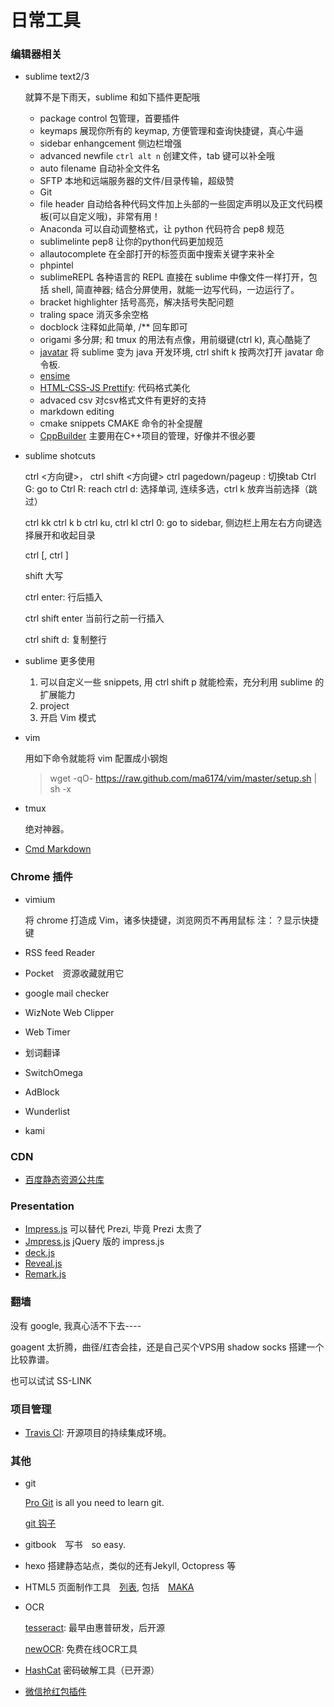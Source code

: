 # 日常工具

### 编辑器相关

- sublime text2/3

    就算不是下雨天，sublime 和如下插件更配哦
    - package control 包管理，首要插件
    - keymaps   展现你所有的 keymap, 方便管理和查询快捷键，真心牛逼
    - sidebar enhangcement 侧边栏增强
    - advanced newfile  `ctrl alt n` 创建文件，tab 键可以补全哦
    - auto filename 自动补全文件名
    - SFTP  本地和远端服务器的文件/目录传输，超级赞
    - Git
    - file header 自动给各种代码文件加上头部的一些固定声明以及正文代码模板(可以自定义哦)，非常有用！
    - Anaconda 可以自动调整格式，让 python 代码符合 pep8 规范
    - sublimelinte pep8 让你的python代码更加规范
    - allautocomplete  在全部打开的标签页面中搜索关键字来补全
    - phpintel
    - sublimeREPL  各种语言的 REPL 直接在 sublime 中像文件一样打开，包括 shell, 简直神器; 结合分屏使用，就能一边写代码，一边运行了。
    - bracket highlighter 括号高亮，解决括号失配问题
    - traling space 消灭多余空格
    - docblock  注释如此简单, /** 回车即可
    - origami   多分屏; 和 tmux 的用法有点像，用前缀键(ctrl k), 真心酷毙了
    - [javatar](https://javatar.readthedocs.org/en/latest/) 将 sublime 变为 java 开发环境, ctrl shift k 按两次打开 javatar 命令板.
    - [ensime](https://github.com/ensime/ensime-sublime)
    - [HTML-CSS-JS Prettify](https://packagecontrol.io/packages/HTML-CSS-JS%20Prettify): 代码格式美化
    - advaced csv 对csv格式文件有更好的支持
    - markdown editing
    - cmake snippets   CMAKE 命令的补全提醒
    - [CppBuilder](https://packagecontrol.io/packages/CppBuilder) 主要用在C++项目的管理，好像并不很必要


- sublime shotcuts

    ctrl <方向键>， ctrl shift <方向键>
    ctrl pagedown/pageup : 切换tab
    Ctrl G: go to
    Ctrl R: reach
    ctrl d: 选择单词, 连续多选，ctrl k 放弃当前选择（跳过）

    ctrl kk
    ctrl k b
    ctrl ku, ctrl kl
    ctrl 0: go to sidebar, 侧边栏上用左右方向键选择展开和收起目录

    ctrl [,  ctrl ]

    shift 大写

    ctrl enter: 行后插入

    ctrl shift enter 当前行之前一行插入

    ctrl shift d: 复制整行

- sublime 更多使用

    1. 可以自定义一些 snippets, 用 ctrl shift p 就能检索，充分利用 sublime 的扩展能力
    2. project
    3. 开启 Vim 模式
    




- vim

    用如下命令就能将 vim 配置成小钢炮
    > wget -qO- https://raw.github.com/ma6174/vim/master/setup.sh | sh -x



- tmux

    绝对神器。

- [Cmd Markdown](https://www.zybuluo.com/mdeditor#)


### Chrome 插件
- vimium

    将 chrome 打造成 Vim，诸多快捷键，浏览网页不再用鼠标
    注：？显示快捷键
- RSS feed Reader
- Pocket　资源收藏就用它
- google mail checker
- WizNote Web Clipper
- Web Timer
- 划词翻译
- SwitchOmega
- AdBlock
- Wunderlist
- kami

### CDN

- [百度静态资源公共库](http://cdn.code.baidu.com/)


### Presentation

- [Impress.js]() 可以替代 Prezi, 毕竟 Prezi 太贵了
- [Jmpress.js](http://jmpressjs.github.io/jmpress.js/#/home) jQuery 版的 impress.js
- [deck.js]()
- [Reveal.js](http://lab.hakim.se/reveal-js/#/)
- [Remark.js](http://remarkjs.com/)


### 翻墙
没有 google, 我真心活不下去----

goagent 太折腾，曲径/红杏会挂，还是自己买个VPS用 shadow socks 搭建一个比较靠谱。

也可以试试 SS-LINK


### 项目管理

- [Travis CI](https://travis-ci.org/): 开源项目的持续集成环境。



###  其他
- git

    [Pro Git](https://git-scm.com/book/en/v2) is all you need to learn git.

    [git 钩子](https://github.com/geeeeeeeeek/git-recipes/blob/master/sources/Git%E9%92%A9%E5%AD%90.md?hmsr=toutiao.io&utm_medium=toutiao.io&utm_source=toutiao.io)

- gitbook　写书　so easy.
- hexo 搭建静态站点，类似的还有Jekyll, Octopress 等
- HTML5 页面制作工具　[列表](http://next.36kr.com/posts/collections/61), 包括　[MAKA](http://www.maka.im/home/index.html?utm_source=next.36kr.com)

- OCR

    [tesseract](https://github.com/tesseract-ocr/tesseract): 最早由惠普研发，后开源

    [newOCR](https://www.newocr.com/): 免费在线OCR工具

- [HashCat](https://github.com/hashcat/hashcat) 密码破解工具（已开源）

- [微信抢红包插件](https://github.com/geeeeeeeeek/WeChatLuckyMoney?hmsr=toutiao.io&utm_medium=toutiao.io&utm_source=toutiao.io)

